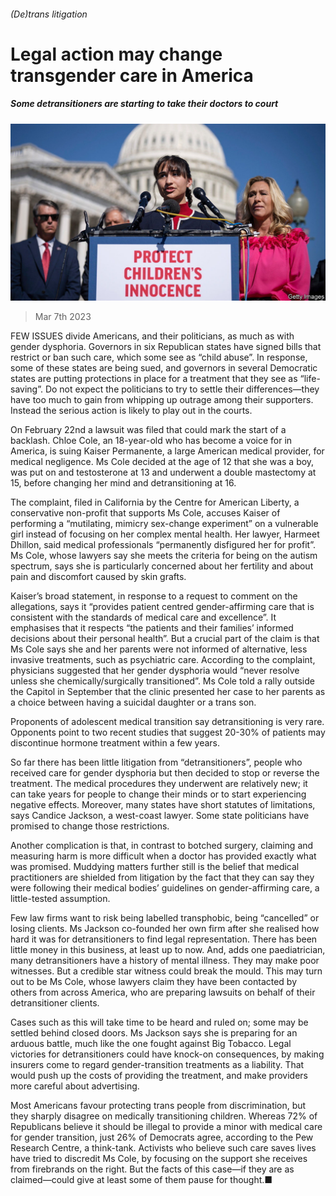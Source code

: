 ###### (De)trans litigation

# Legal action may change transgender care in America 

##### Some detransitioners are starting to take their doctors to court 

![image](images/20230304_USP506.jpg) 

> Mar 7th 2023 

FEW ISSUES divide Americans, and their politicians, as much as  with gender dysphoria. Governors in six Republican states have signed bills that restrict or ban such care, which some see as “child abuse”. In response, some of these states are being sued, and governors in several Democratic states are putting protections in place for a treatment that they see as “life-saving”. Do not expect the politicians to try to settle their differences—they have too much to gain from whipping up outrage among their supporters. Instead the serious action is likely to play out in the courts.

On February 22nd a lawsuit was filed that could mark the start of a backlash. Chloe Cole, an 18-year-old who has become a voice for  in America, is suing Kaiser Permanente, a large American medical provider, for medical negligence. Ms Cole decided at the age of 12 that she was a boy, was put on  and testosterone at 13 and underwent a double mastectomy at 15, before changing her mind and detransitioning at 16. 

The complaint, filed in California by the Centre for American Liberty, a conservative non-profit that supports Ms Cole, accuses Kaiser of performing a “mutilating, mimicry sex-change experiment” on a vulnerable girl instead of focusing on her complex mental health. Her lawyer, Harmeet Dhillon, said medical professionals “permanently disfigured her for profit”. Ms Cole, whose lawyers say she meets the criteria for being on the autism spectrum, says she is particularly concerned about her fertility and about pain and discomfort caused by skin grafts.

Kaiser’s broad statement, in response to a request to comment on the allegations, says it “provides patient centred gender-affirming care that is consistent with the standards of medical care and excellence”. It emphasises that it respects “the patients and their families’ informed decisions about their personal health”. But a crucial part of the claim is that Ms Cole says she and her parents were not informed of alternative, less invasive treatments, such as psychiatric care. According to the complaint, physicians suggested that her gender dysphoria would “never resolve unless she chemically/surgically transitioned”. Ms Cole told a rally outside the Capitol in September that the clinic presented her case to her parents as a choice between having a suicidal daughter or a trans son.

Proponents of adolescent medical transition say detransitioning is very rare. Opponents point to two recent studies that suggest 20-30% of patients may discontinue hormone treatment within a few years.

So far there has been little litigation from “detransitioners”, people who received care for gender dysphoria but then decided to stop or reverse the treatment. The medical procedures they underwent are relatively new; it can take years for people to change their minds or to start experiencing negative effects. Moreover, many states have short statutes of limitations, says Candice Jackson, a west-coast lawyer. Some state politicians have promised to change those restrictions.

Another complication is that, in contrast to botched surgery, claiming and measuring harm is more difficult when a doctor has provided exactly what was promised. Muddying matters further still is the belief that medical practitioners are shielded from litigation by the fact that they can say they were following their medical bodies’ guidelines on gender-affirming care, a little-tested assumption.

Few law firms want to risk being labelled transphobic, being “cancelled” or losing clients. Ms Jackson co-founded her own firm after she realised how hard it was for detransitioners to find legal representation. There has been little money in this business, at least up to now. And, adds one paediatrician, many detransitioners have a history of mental illness. They may make poor witnesses. But a credible star witness could break the mould. This may turn out to be Ms Cole, whose lawyers claim they have been contacted by others from across America, who are preparing lawsuits on behalf of their detransitioner clients.

Cases such as this will take time to be heard and ruled on; some may be settled behind closed doors. Ms Jackson says she is preparing for an arduous battle, much like the one fought against Big Tobacco. Legal victories for detransitioners could have knock-on consequences, by making insurers come to regard gender-transition treatments as a liability. That would push up the costs of providing the treatment, and make providers more careful about advertising.

Most Americans favour protecting trans people from discrimination, but they sharply disagree on medically transitioning children. Whereas 72% of Republicans believe it should be illegal to provide a minor with medical care for gender transition, just 26% of Democrats agree, according to the Pew Research Centre, a think-tank. Activists who believe such care saves lives have tried to discredit Ms Cole, by focusing on the support she receives from firebrands on the right. But the facts of this case—if they are as claimed—could give at least some of them pause for thought.■


